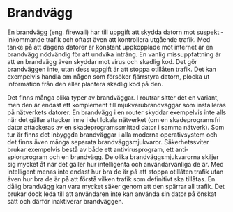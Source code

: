 # Brandvägg

En brandvägg (eng. firewall) har till uppgift att skydda datorn mot suspekt ­inkommande trafik och oftast även att kontrollera utgående trafik. Med tanke på att dagens ­datorer är konstant uppkopplade mot internet är en brandvägg nödvändig för att ­undvika ­intrång. En vanlig missuppfattning är att en brandvägg även skyddar mot virus och skadlig kod. Det gör brandväggen inte, utan dess uppgift är att stoppa otillåten trafik. Det kan exempel­vis handla om någon som försöker fjärrstyra datorn, plocka ut information från den eller plantera skadlig kod på den.

Det finns många olika typer av brandväggar. I routrar sitter det en variant, men den är endast ett komplement till mjukvarubrandväggar som installeras på nätverkets datorer. En brandvägg i en router skyddar exempelvis inte alls när det gäller attacker inne i det lokala nätverket (om en skadeprogramsfri dator attackeras av en skadeprograms­smittad dator i samma nätverk). Som tur är finns det inbyggda brandväggar i alla ­moderna operativ­system och det finns även många separata brandväggsmjukvaror. Säkerhetssviter brukar exempelvis bestå av både ett antivirusprogram, ett anti-spionprogram och en brandvägg. De olika brandväggsmjukvarorna skiljer sig mycket åt när det gäller hur intelligenta och ­användarvänliga de är. Med intelligent menas inte endast hur bra de är på att stoppa otillåten trafik utan även hur bra de är på att förstå vilken trafik som definitivt ska tillåtas. En dålig brandvägg kan vara mycket säker genom att den spärrar all trafik. Det brukar dock leda till att användaren inte kan använda sin dator på önskat sätt och därför inaktiverar brandväggen.
